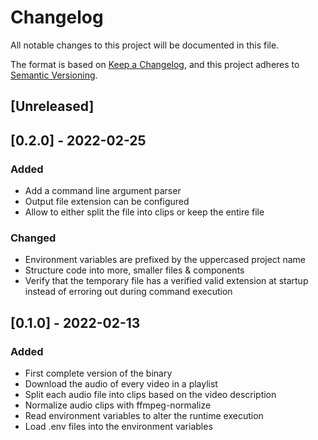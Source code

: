 # Changelog
All notable changes to this project will be documented in this file.

The format is based on [Keep a Changelog](https://keepachangelog.com/en/1.0.0/),
and this project adheres to [Semantic Versioning](https://semver.org/spec/v2.0.0.html).

## [Unreleased]

## [0.2.0] - 2022-02-25
### Added
- Add a command line argument parser
- Output file extension can be configured
- Allow to either split the file into clips or keep the entire file

### Changed
- Environment variables are prefixed by the uppercased project name
- Structure code into more, smaller files & components
- Verify that the temporary file has a verified valid extension at startup instead of erroring out during command execution

## [0.1.0] - 2022-02-13
### Added
- First complete version of the binary
- Download the audio of every video in a playlist
- Split each audio file into clips based on the video description
- Normalize audio clips with ffmpeg-normalize
- Read environment variables to alter the runtime execution
- Load .env files into the environment variables

